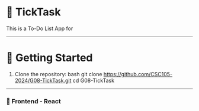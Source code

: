 # :pushpin: TickTask

This is a To-Do List App for 

---

# :rocket: Getting Started
1. Clone the repository: bash git clone https://github.com/CSC105-2024/G08-TickTask.git cd G08-TickTask
---

### :hammer: Frontend - React

